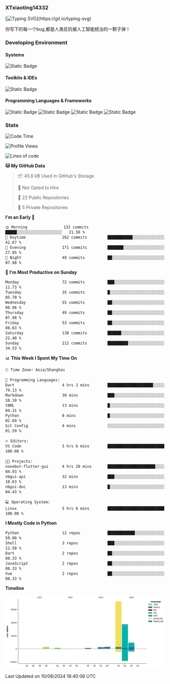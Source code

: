 ### XTxiaoting14332

[![Typing SVG](https://readme-typing-svg.herokuapp.com?font=JetBrians+Mono&pause=1000&random=false&width=435&lines=Hello+World!)](https://git.io/typing-svg)

你写下的每一个bug,都是人类反抗被人工智能统治的一颗子弹！

### Developing Environment

#### Systems

![Static Badge](https://img.shields.io/badge/Ubuntu-%20?style=flat-square&logo=ubuntu&logoColor=white&color=E34F26)

#### Toolkits & IDEs

![Static Badge](https://img.shields.io/badge/Visual%20Studio%20Code-%20?style=flat-square&logo=visualstudiocode&logoColor=white&color=blue)

#### Programming Languages & Frameworks

![Static Badge](https://img.shields.io/badge/Dart-%20?style=flat-square&logo=dart&logoColor=white&color=0175C2)
![Static Badge](https://img.shields.io/badge/Flutter-%20?style=flat-square&logo=flutter&logoColor=white&color=02569B)
![Static Badge](https://img.shields.io/badge/Python-%20?style=flat-square&logo=python&logoColor=white&color=E7A781)
![Static Badge](https://img.shields.io/badge/Bash%20Shell-%20?style=flat-square&logo=shell&logoColor=white&color=49D868)

### Stats

<!--START_SECTION:waka-->
![Code Time](http://img.shields.io/badge/Code%20Time-99%20hrs%2020%20mins-blue)

![Profile Views](http://img.shields.io/badge/Profile%20Views-0-blue)

![Lines of code](https://img.shields.io/badge/From%20Hello%20World%20I%27ve%20Written-129.3%20thousand%20lines%20of%20code-blue)

**🐱 My GitHub Data** 

> 📦 45.6 kB Used in GitHub's Storage 
 > 
> 🚫 Not Opted to Hire
 > 
> 📜 22 Public Repositories 
 > 
> 🔑 5 Private Repositories 
 > 
**I'm an Early 🐤** 

```text
🌞 Morning                132 commits         █████░░░░░░░░░░░░░░░░░░░░   21.50 % 
🌆 Daytime                262 commits         ███████████░░░░░░░░░░░░░░   42.67 % 
🌃 Evening                171 commits         ███████░░░░░░░░░░░░░░░░░░   27.85 % 
🌙 Night                  49 commits          ██░░░░░░░░░░░░░░░░░░░░░░░   07.98 % 
```
📅 **I'm Most Productive on Sunday** 

```text
Monday                   72 commits          ███░░░░░░░░░░░░░░░░░░░░░░   11.73 % 
Tuesday                  35 commits          █░░░░░░░░░░░░░░░░░░░░░░░░   05.70 % 
Wednesday                55 commits          ██░░░░░░░░░░░░░░░░░░░░░░░   08.96 % 
Thursday                 49 commits          ██░░░░░░░░░░░░░░░░░░░░░░░   07.98 % 
Friday                   53 commits          ██░░░░░░░░░░░░░░░░░░░░░░░   08.63 % 
Saturday                 138 commits         ██████░░░░░░░░░░░░░░░░░░░   22.48 % 
Sunday                   212 commits         █████████░░░░░░░░░░░░░░░░   34.53 % 
```


📊 **This Week I Spent My Time On** 

```text
🕑︎ Time Zone: Asia/Shanghai

💬 Programming Languages: 
Dart                     4 hrs 2 mins        ████████████████████░░░░░   79.13 % 
Markdown                 30 mins             ███░░░░░░░░░░░░░░░░░░░░░░   10.10 % 
YAML                     13 mins             █░░░░░░░░░░░░░░░░░░░░░░░░   04.31 % 
Python                   8 mins              █░░░░░░░░░░░░░░░░░░░░░░░░   02.69 % 
Git Config               4 mins              ░░░░░░░░░░░░░░░░░░░░░░░░░   01.59 % 

🔥 Editors: 
VS Code                  5 hrs 6 mins        █████████████████████████   100.00 % 

🐱‍💻 Projects: 
nonebot-flutter-gui      4 hrs 20 mins       █████████████████████░░░░   84.93 % 
nbgui-api                32 mins             ███░░░░░░░░░░░░░░░░░░░░░░   10.63 % 
nbgui-doc                13 mins             █░░░░░░░░░░░░░░░░░░░░░░░░   04.43 % 

💻 Operating System: 
Linux                    5 hrs 6 mins        █████████████████████████   100.00 % 
```

**I Mostly Code in Python** 

```text
Python                   12 repos            ████████████░░░░░░░░░░░░░   50.00 % 
Shell                    3 repos             ███░░░░░░░░░░░░░░░░░░░░░░   12.50 % 
Dart                     2 repos             ██░░░░░░░░░░░░░░░░░░░░░░░   08.33 % 
JavaScript               2 repos             ██░░░░░░░░░░░░░░░░░░░░░░░   08.33 % 
Vue                      2 repos             ██░░░░░░░░░░░░░░░░░░░░░░░   08.33 % 
```



**Timeline**

![Lines of Code chart](https://raw.githubusercontent.com/XTxiaoting14332/XTxiaoting14332/main/assets/bar_graph.png)


 Last Updated on 10/08/2024 18:40:06 UTC
<!--END_SECTION:waka-->